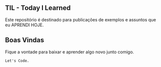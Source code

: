 ## TIL - Today I Learned

Este repositório é destinado para publicações de exemplos e assuntos que eu APRENDI HOJE.

## Boas Vindas

Fique a vontade para baixar e aprender algo novo junto comigo.

```txt
Let's Code.
```

